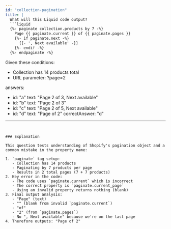 ```yaml
---
id: "collection-pagination"
title: |
  What will this Liquid code output?
  ```liquid
  {%- paginate collection.products by 7 -%}
    Page {{ paginate.current }} of {{ paginate.pages }}
    {%- if paginate.next -%}
      {{- ', Next available' -}}
    {%- endif -%}
  {%- endpaginate -%}
  ```
  Given these conditions:
  - Collection has 14 products total
  - URL parameter: ?page=2

answers:
  - id: "a"
    text: "Page 2 of 3, Next available"
  - id: "b"
    text: "Page 2 of 3"
  - id: "c"
    text: "Page 2 of 5, Next available"
  - id: "d"
    text: "Page of 2"
correctAnswer: "d"
---
```


### Explanation

This question tests understanding of Shopify's pagination object and a common mistake in the property name:

1. `paginate` tag setup:
   - Collection has 14 products
   - Paginating by 7 products per page
   - Results in 2 total pages (7 + 7 products)
2. Key error in the code:
   - The code uses `paginate.current` which is incorrect
   - The correct property is `paginate.current_page`
   - Using an invalid property returns nothing (blank)
3. Final output analysis:
   - "Page" (text)
   - "" (blank from invalid `paginate.current`)
   - "of"
   - "2" (from `paginate.pages`)
   - No ", Next available" because we're on the last page
4. Therefore outputs: "Page of 2" 